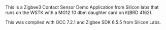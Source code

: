 This is a Zigbee3 Contact Sensor Demo Application from Silicon labs that runs on the WSTK with a MG12 10 dbm daughter card on it(BRD 4162).

This was compiled with GCC 7.2.1 and Zigbee SDK 6.5.5 from Silicon Labs.

